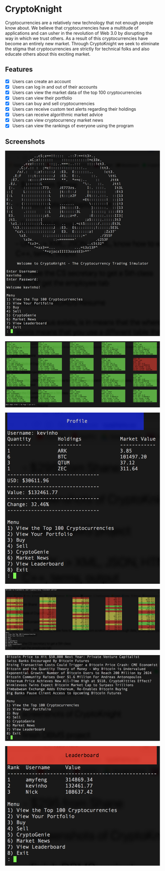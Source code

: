 # CryptoKnight

Cryptocurrencies are a relatively new technology that not enough people know about. We believe that cryptocurrencies have a multitude of applications and can usher in the revolution of Web 3.0 by disrupting the way in which we trust others. As a result of this cryptocurrencies have become an entirely new market. Through CryptoKnight we seek to eliminate the stigma that cryptocurrencies are strictly for technical folks and also educate others about this exciting market.

## Features

- [X] Users can create an account
- [X] Users can log in and out of their accounts
- [X] Users can view the market data of the top 100 cryptocurrencies
- [X] Users can view their portfolio
- [X] Users can buy and sell cryptocurrencies
- [X] Users can receive custom text alerts regarding their holdings
- [X] Users can receive algorithmic market advice
- [X] Users can view cryptocurrency market news
- [X] Users can view the rankings of everyone using the program

## Screenshots

![Alt text](https://github.com/bornarkun/CryptoKnight/blob/master/Screenshots/ScreenShot1.png)

![Alt text](https://github.com/bornarkun/CryptoKnight/blob/master/Screenshots/ScreenShot2.png)

![Alt text](https://github.com/bornarkun/CryptoKnight/blob/master/Screenshots/ScreenShot3.png)

![Alt text](https://github.com/bornarkun/CryptoKnight/blob/master/Screenshots/ScreenShot4.png)

![Alt text](https://github.com/bornarkun/CryptoKnight/blob/master/Screenshots/ScreenShot5.png)

![Alt text](https://github.com/bornarkun/CryptoKnight/blob/master/Screenshots/ScreenShot6.png)
